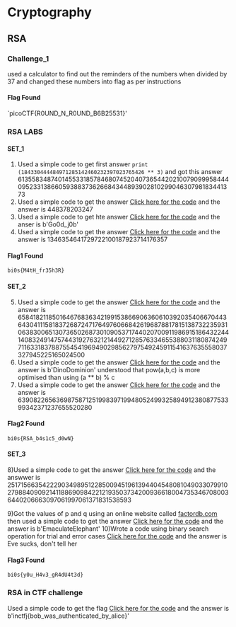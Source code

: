 # Cryptography
## RSA
### Challenge_1
used a calculator to find out the reminders of the numbers when divided by 37 and changed these numbers into flag as per instructions
#### Flag Found
`picoCTF{R0UND_N_R0UND_B6B25531}'
### RSA LABS
#### SET_1
1) Used a simple code to get first answer ` print (184330444484971285142460232397023765426 ** 3) `  and got this answer 6135583487401455331857846807452040736544202100790999584440952331386605938837362668434489390281029904630798183441373
2) Used a simple code to get the answer [Click here for the code](https://codebeautify.org/alleditor/y23e1e04f) and the answer is 448378203247
3) Used a simple code to get hte answer [Click here for the code](https://codebeautify.org/alleditor/y23b9b320) and the anser is b'Go0d_j0b'
4) Used a simple code to get the answer [Click here for the code](https://codebeautify.org/alleditor/y2395d8fb) and the answer is 1346354641729722100187923714176357
#### Flag1 Found
`bi0s{M4tH_fr35h3R}`
#### SET_2
5) Used a simple code to get the answer [Click here for the code](https://codebeautify.org/alleditor/y236f4209) and the answer is 65841821185016467683634219915386690636061039203540667044364304111581837268724717649760668426196878817815138732235931063830065130736502687301090537174402070091198691518643224414083249147574431927632121449271285763346553880311808742497116331837887554541969490298562797549245911541637635558037327945225165024500
6) Used a simple code to get the answer [Click here for the code](https://codebeautify.org/alleditor/y2363ec4e) and the answer is b'DinoDominion'
   understood that pow(a,b,c) is more optimised than using (a ** b) % c
7) Used a simple code to get the answer [Click here for the code](https://codebeautify.org/alleditor/y2350066b) and the answer is  63908226563698758712519983971994805249932589491238087753399342371237655520280
#### Flag2 Found
`bi0s{RSA_b4s1c5_d0wN}`
#### SET_3
8)Used a simple code to get the answer [Click here for the code](https://codebeautify.org/alleditor/y232cd041) and the answwer is 2517156635422290349895122850094519613944045480810490330799102798840909214118869098422121935037342009366180047353467080036440206663097061997061371831538593

9)Got the values of p and q using an online website called [factordb.com](factordb.com) then used a simple code to get the answer [Click here for the code](https://codebeautify.org/alleditor/y238b1455) and the answer is b'EmaculateElephant'
10)Wrote a code using binary search operation for trial and error cases [Click here for the code](https://codebeautify.org/alleditor/y23252839) and the answer is Eve sucks, don't tell her
#### Flag3 Found
`bi0s{y0u_H4v3_gR4dU4t3d}`
### RSA in CTF challenge
Used a simple code to get the flag [Click here for the code](https://codebeautify.org/alleditor/y23b165fd) and the answer is b'inctfj{bob_was_authenticated_by_alice}'
